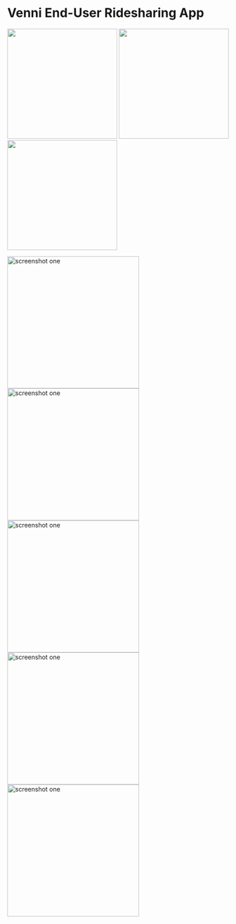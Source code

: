 # Venni End-User Ridesharing App

<p float="left">
  <img src="https://github.com/abrantesarthur/venni_client_app/blob/master/assets/screenshot_one.jpg" width="250" />
  <img src="https://github.com/abrantesarthur/venni_client_app/blob/master/assets/screenshot_two.jpg" width="250" /> 
  <img src="https://github.com/abrantesarthur/venni_client_app/blob/master/assets/screenshot_three.jpg"  width="250" />
</p>

<img src="https://github.com/abrantesarthur/venni_client_app/blob/master/assets/screenshot_four.jpg " alt="screenshot one" width="300">
<img src="https://github.com/abrantesarthur/venni_client_app/blob/master/assets/screenshot_five.jpg " alt="screenshot one" width="300">
<img src="https://github.com/abrantesarthur/venni_client_app/blob/master/assets/screenshot_six.jpg " alt="screenshot one" width="300">
<img src="https://github.com/abrantesarthur/venni_client_app/blob/master/assets/screenshot_seven.jpg " alt="screenshot one" width="300">
<img src="https://github.com/abrantesarthur/venni_client_app/blob/master/assets/screenshot_eight.jpg " alt="screenshot one" width="300">